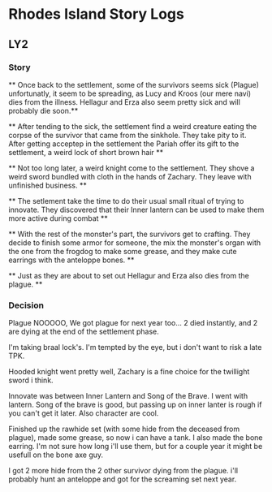 # Rhodes Island Story Logs
## LY2

### Story
** Once back to the settlement, some of the survivors seems sick (Plague) unfortunatly, it seem to be spreading, as Lucy and Kroos (our mere navi) dies from the illness. Hellagur and Erza also seem pretty sick and will probably die soon.**

** After tending to the sick, the settlement find a weird creature eating the corpse of the survivor that came from the sinkhole. They take pity to it. After getting acceptep in the settlement the Pariah offer its gift to the settlement, a weird lock of short brown hair **

** Not too long later, a weird knight come to the settlement. They shove a weird sword bundled with cloth in the hands of Zachary. They leave with unfinished business. **

** The setlement take the time to do their usual small ritual of trying to innovate. They discovered that their Inner lantern can be used to make them more active during combat **

** With the rest of the monster's part, the survivors get to crafting. They decide to finish some armor for someone, the mix the monster's organ with the one from the frogdog to make some grease, and they make cute earrings with the anteloppe bones. **

** Just as they are about to set out Hellagur and Erza also dies from the plague. **


### Decision 
Plague NOOOOO, 
We got plague for next year too... 2 died instantly, and 2 are dying at the end of the settlement phase.

I'm taking braal lock's. I'm tempted by the eye, but i don't want to risk a late TPK.

Hooded knight went pretty well, Zachary is a fine choice for the twillight sword i think. 

Innovate was between Inner Lantern and Song of the Brave. I went with lantern. Song of the brave is good, but passing up on inner lanter is rough if you can't get it later. Also character are cool. 

Finished up the rawhide set (with some hide from the deceased from plague), made some grease, so now i can have a tank.
I also made the bone earring. I'm not sure how long i'll use them, but for a couple year it might be usefull on the bone axe guy. 

I got 2 more hide from the 2 other survivor dying from the plague. i'll probably hunt an anteloppe and got for the screaming set next year.

